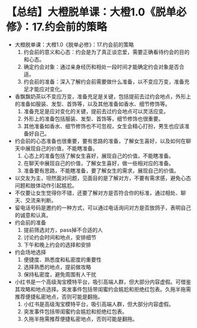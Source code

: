 # 【总结】大橙脱单课：大橙1.0《脱单必修》：17.约会前的策略

-   大橙脱单课：大橙1.0《脱单必修》：17.约会前的策略
    1.  约会前的意义和心态：约会是为了真正谈恋爱，需要正确看待约会的目的和心态。
    2.  确定约会对象：通过亲身经历和相处一段时间才能确定约会对象是否合适。
    3.  约会前的准备：深入了解约会前需要做什么准备，以不变应万变，准备充足才能应对变化。
-   香飘飘奶茶以不变应万变，准备充足是关键，包括提前去过约会地点，外形上的准备如服装、发型、首饰等，以及其他准备如香水、细节修饰等。
    1.  准备充足是应对变化的关键，提前去过约会地点可以灵活应变。
    2.  外形上的准备包括服装、发型、首饰等，细节修饰也很重要。
    3.  其他准备如香水、细节修饰也不可忽视，女生会精心打扮，男生也应该准备好自己。
-   约会前的心态准备也很重要，要有思路的准备，了解女生喜好，以及如何在聊天中展现自己的价值，不能瞎准备。
    1.  心态上的准备包括了解女生喜好，展现自己的价值，不能瞎准备。
    2.  在聊天中展现自己的价值，了解女生喜好，做一些相对应的准备。
    3.  准备要有思路，不能瞎准备，要了解女生的需求，展现自己的价值。
-   以交友为主，坦然面对问题，见面目的是了解对方，不要有需求感，避免心态问题和肢体动作引起尴尬。
-   不仅要让女生觉得你不错，还要了解对方是否符合你的标准，通过相处、聊天、交流来判断。
-   留电话号码是邀约的一种方式，可以通过电话询问对方是否放鸽子，表明自己的诚意和认真。
-   约会前的准备
    1.  提前筛选对方，pass掉不合适的人
    2.  讨论约会时间和地点，安排细节
    3.  下午和晚上约会的选择和安排
-   约会场地选择
    1.  便捷度、熟悉度和私密度的重要性
    2.  选择熟悉的地点，提前做攻略
    3.  保持私密度，避免周围有人干扰
-   小红书是一个高级淘宝模特平台，吸引高端人群，但大部分内容虚假。可借鉴其攻略和地点选择。突发事件包括带闺蜜约会尴尬和拒绝红包表。久拖半拖需推荐便捷私密地点，否则可能是翻拖。
    1.  小红书是高级淘宝模特平台，吸引高端人群，但大部分内容虚假。
    2.  突发事件包括带闺蜜约会尴尬和拒绝红包表。
    3.  久拖半拖需推荐便捷私密地点，否则可能是翻拖。